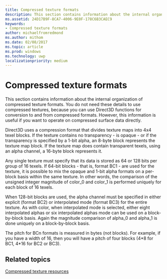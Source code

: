 ```yaml
---
title: Compressed texture formats
description: This section contains information about the internal organization of compressed texture formats.
ms.assetid: 24D17B9F-8CA7-4006-9E0F-178C6B3CAEC9
keywords:
- Compressed texture formats
author: michaelfromredmond
ms.author: mithom
ms.date: 02/08/2017
ms.topic: article
ms.prod: windows
ms.technology: uwp
localizationpriority: medium
---
```


# Compressed texture formats


This section contains information about the internal organization of compressed texture formats. You do not need these details to use compressed textures, because you can use Direct3D functions for conversion to and from compressed formats. However, this information is useful if you want to operate on compressed surface data directly.

Direct3D uses a compression format that divides texture maps into 4x4 texel blocks. If the texture contains no transparency - is opaque - or if the transparency is specified by a 1-bit alpha, an 8-byte block represents the texture map block. If the texture map does contain transparent texels, using an alpha channel, a 16-byte block represents it.

Any single texture must specify that its data is stored as 64 or 128 bits per group of 16 texels. If 64-bit blocks - that is, format BC1 - are used for the texture, it is possible to mix the opaque and 1-bit alpha formats on a per-block basis within the same texture. In other words, the comparison of the unsigned integer magnitude of color\_0 and color\_1 is performed uniquely for each block of 16 texels.

When 128-bit blocks are used, the alpha channel must be specified in either explicit (format BC2) or interpolated mode (format BC3) for the entire texture. As with color, when interpolated mode is selected, either eight interpolated alphas or six interpolated alphas mode can be used on a block-by-block basis. Again the magnitude comparison of alpha\_0 and alpha\_1 is done uniquely on a block-by-block basis.

The pitch for BCn formats is measured in bytes (not blocks). For example, if you have a width of 16, then you will have a pitch of four blocks (4\*8 for BC1, 4\*16 for BC2 or BC3).

## <span id="related-topics"></span>Related topics


[Compressed texture resources](compressed-texture-resources.md)

 

 




